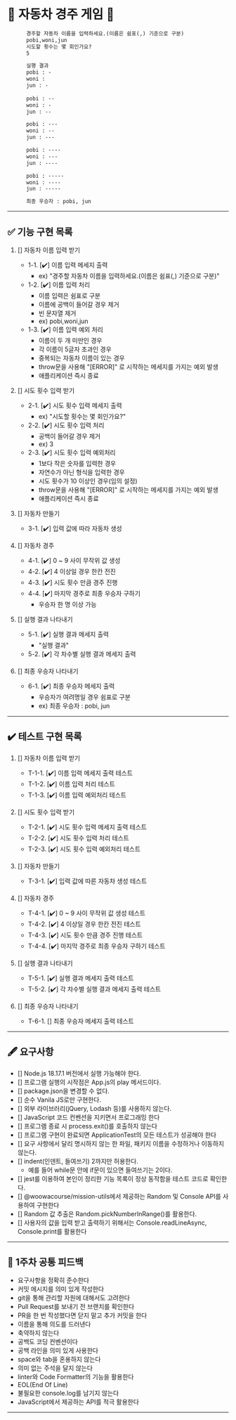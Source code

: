 # 🚗 자동차 경주 게임 🚗

``` html
      경주할 자동차 이름을 입력하세요.(이름은 쉼표(,) 기준으로 구분)
      pobi,woni,jun
      시도할 횟수는 몇 회인가요?
      5

      실행 결과
      pobi : -
      woni :
      jun : -
      
      pobi : --
      woni : -
      jun : --

      pobi : ---
      woni : --
      jun : ---

      pobi : ----
      woni : ---
      jun : ----

      pobi : -----
      woni : ----
      jun : -----

      최종 우승자 : pobi, jun

```

---

## ✅ 기능 구현 목록

1. [] 자동차 이름 입력 받기
   - 1-1. [✔️] 이름 입력 메세지 출력
     - ex) "경주할 자동차 이름을 입력하세요.(이름은 쉼표(,) 기준으로 구분)"
   - 1-2. [✔️] 이름 입력 처리
     - 이름 입력은 쉼표로 구분
     - 이름에 공백이 들어갈 경우 제거
     - 빈 문자열 제거
     - ex) pobi,woni,jun
   - 1-3. [✔️] 이름 입력 예외 처리
     - 이름이 두 개 미만인 경우
     - 각 이름이 5글자 초과인 경우
     - 중복되는 자동차 이름이 있는 경우
     - throw문을 사용해 "[ERROR]" 로 시작하는 메세지를 가지는 예외 발생
     - 애플리케이션 즉시 종료
  
2. [] 시도 횟수 입력 받기
   - 2-1. [✔️] 시도 횟수 입력 메세지 출력
     - ex) "시도할 횟수는 몇 회인가요?"
   - 2-2. [✔️] 시도 횟수 입력 처리
     - 공백이 들어갈 경우 제거
     - ex) 3
   - 2-3. [✔️] 시도 횟수 입력 예외처리
     - 1보다 작은 숫자를 입력한 경우
     - 자연수가 아닌 형식을 입력한 경우
     - 시도 횟수가 10 이상인 경우(임의 설정)
     - throw문을 사용해 "[ERROR]" 로 시작하는 메세지를 가지는 예외 발생
     - 애플리케이션 즉시 종료
  
3. [] 자동차 만들기
   - 3-1. [✔️] 입력 값에 따라 자동차 생성

4. [] 자동차 경주
   - 4-1. [✔️] 0 ~ 9 사이 무작위 값 생성
   - 4-2. [✔️] 4 이상일 경우 한칸 전진
   - 4-3. [✔️] 시도 횟수 만큼 경주 진행
   - 4-4. [✔️] 마지막 경주로 최종 우승자 구하기
     - 우승자 한 명 이상 가능

5. [] 실행 결과 나타내기
   - 5-1. [✔️] 실행 결과 메세지 출력
     - "실행 결과"
   - 5-2. [✔️] 각 차수별 실행 결과 메세지 출력

6. [] 최종 우승자 나타내기
   - 6-1. [✔️] 최종 우승자 메세지 출력
     - 우승자가 여려명일 경우 쉼표로 구분
     - ex) 최종 우승자 : pobi, jun

---

## ✔️ 테스트 구현 목록

1. [] 자동차 이름 입력 받기
     - T-1-1. [✔️] 이름 입력 메세지 출력 테스트
     - T-1-2. [✔️] 이름 입력 처리 테스트
     - T-1-3. [✔️] 이름 입력 예외처리 테스트

2. [] 시도 횟수 입력 받기
     - T-2-1. [✔️] 시도 횟수 입력 메세지 출력 테스트
     - T-2-2. [✔️] 시도 횟수 입력 처리 테스트
     - T-2-3. [✔️] 시도 횟수 입력 예외처리 테스트

3. [] 자동차 만들기
     - T-3-1. [✔️] 입력 값에 따른 자동차 생성 테스트

4. [] 자동차 경주
     - T-4-1. [✔️] 0 ~ 9 사이 무작위 값 생성 테스트
     - T-4-2. [✔️] 4 이상일 경우 한칸 전진 테스트
     - T-4-3. [✔️] 시도 횟수 만큼 경주 진행 테스트
     - T-4-4. [✔️] 마지막 경주로 최종 우승자 구하기 테스트

5. [] 실행 결과 나타내기
     - T-5-1. [✔️] 실행 결과 메세지 출력 테스트
     - T-5-2. [✔️] 각 차수별 실행 결과 메세지 출력 테스트

6. [] 최종 우승자 나타내기
     - T-6-1. [] 최종 우승자 메세지 출력 테스트

---

## 🖋️ 요구사항

- [] Node.js 18.17.1 버전에서 실행 가능해야 한다.
- [] 프로그램 실행의 시작점은 App.js의 play 메서드이다.
- [] package.json을 변경할 수 없다.
- [] 순수 Vanila JS로만 구현한다.
- [] 외부 라이브러리(jQuery, Lodash 등)를 사용하지 않는다.
- [] JavaScript 코드 컨벤션을 지키면서 프로그래밍 한다
- [] 프로그램 종료 시 process.exit()를 호출하지 않는다
- [] 프로그램 구현이 완료되면 ApplicationTest의 모든 테스트가 성공해야 한다
- [] 요구 사항에서 달리 명시하지 않는 한 파일, 패키지 이름을 수정하거나 이동하지 않는다.
- [] indent(인덴트, 들여쓰기) 2까지만 허용한다.
  - 예를 들어 while문 안에 if문이 있으면 들여쓰기는 2이다.
- [] jest를 이용하여 본인이 정리한 기능 목록이 정상 동작함을 테스트 코드로 확인한다.
- [] @woowacourse/mission-utils에서 제공하는 Random 및 Console API를 사용하여 구현한다
- [] Random 값 추출은 Random.pickNumberInRange()를 활용한다.
- [] 사용자의 값을 입력 받고 출력하기 위해서는 Console.readLineAsync, Console.print를 활용한다

---

## 📢 1주차 공통 피드백

- 요구사항을 정확히 준수한다
- 커밋 메시지를 의미 있게 작성한다
- git을 통해 관리할 자원에 대해서도 고려한다
- Pull Request를 보내기 전 브랜치를 확인한다
- PR을 한 번 작성했다면 닫지 말고 추가 커밋을 한다
- 이름을 통해 의도를 드러낸다
- 축약하지 않는다
- 공백도 코딩 컨벤션이다
- 공백 라인을 의미 있게 사용한다
- space와 tab을 혼용하지 않는다
- 의미 없는 주석을 달지 않는다
- linter와 Code Formatter의 기능을 활용한다
- EOL(End Of Line)
- 불필요한 console.log를 남기지 않는다
- JavaScript에서 제공하는 API를 적극 활용한다

---
